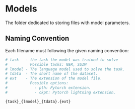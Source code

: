 # Models

The folder dedicated to storing files with model parameters.

## Naming Convention

Each filename must following the given naming convention:

```bash
# task   - the task the model was trained to solve
#          Possible tasks: NER, SSIM
# lmodel - The language model used to solve the task.
# tdata  - The short name of the dataset.
# ext    - The extension of the model file.
#          Possible options:
#            - pth: Pytorch extension.
#            - ckpt: Pytorch lightning extension.

{task}_{lmodel}_{tdata}.{ext}
```
